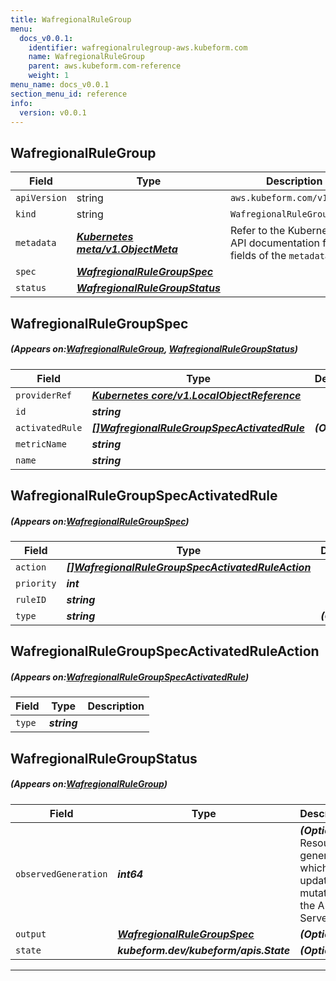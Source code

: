 ```yaml
---
title: WafregionalRuleGroup
menu:
  docs_v0.0.1:
    identifier: wafregionalrulegroup-aws.kubeform.com
    name: WafregionalRuleGroup
    parent: aws.kubeform.com-reference
    weight: 1
menu_name: docs_v0.0.1
section_menu_id: reference
info:
  version: v0.0.1
---
```


## WafregionalRuleGroup
| Field | Type | Description |
| ------ | ----- | ----------- |
| `apiVersion` | string | `aws.kubeform.com/v1alpha1` |
|    `kind` | string | `WafregionalRuleGroup` |
| `metadata` | ***[Kubernetes meta/v1.ObjectMeta](https://kubernetes.io/docs/reference/generated/kubernetes-api/v1.13/#objectmeta-v1-meta)***|Refer to the Kubernetes API documentation for the fields of the `metadata` field.|
| `spec` | ***[WafregionalRuleGroupSpec](#WafregionalRuleGroupSpec)***||
| `status` | ***[WafregionalRuleGroupStatus](#WafregionalRuleGroupStatus)***||
## WafregionalRuleGroupSpec
##### (Appears on:[WafregionalRuleGroup](#WafregionalRuleGroup), [WafregionalRuleGroupStatus](#WafregionalRuleGroupStatus))
| Field | Type | Description |
| ------ | ----- | ----------- |
| `providerRef` | ***[Kubernetes core/v1.LocalObjectReference](https://kubernetes.io/docs/reference/generated/kubernetes-api/v1.13/#localobjectreference-v1-core)***||
| `id` | ***string***||
| `activatedRule` | ***[[]WafregionalRuleGroupSpecActivatedRule](#WafregionalRuleGroupSpecActivatedRule)***| ***(Optional)*** |
| `metricName` | ***string***||
| `name` | ***string***||
## WafregionalRuleGroupSpecActivatedRule
##### (Appears on:[WafregionalRuleGroupSpec](#WafregionalRuleGroupSpec))
| Field | Type | Description |
| ------ | ----- | ----------- |
| `action` | ***[[]WafregionalRuleGroupSpecActivatedRuleAction](#WafregionalRuleGroupSpecActivatedRuleAction)***||
| `priority` | ***int***||
| `ruleID` | ***string***||
| `type` | ***string***| ***(Optional)*** |
## WafregionalRuleGroupSpecActivatedRuleAction
##### (Appears on:[WafregionalRuleGroupSpecActivatedRule](#WafregionalRuleGroupSpecActivatedRule))
| Field | Type | Description |
| ------ | ----- | ----------- |
| `type` | ***string***||
## WafregionalRuleGroupStatus
##### (Appears on:[WafregionalRuleGroup](#WafregionalRuleGroup))
| Field | Type | Description |
| ------ | ----- | ----------- |
| `observedGeneration` | ***int64***| ***(Optional)*** Resource generation, which is updated on mutation by the API Server.|
| `output` | ***[WafregionalRuleGroupSpec](#WafregionalRuleGroupSpec)***| ***(Optional)*** |
| `state` | ***kubeform.dev/kubeform/apis.State***| ***(Optional)*** |
---
